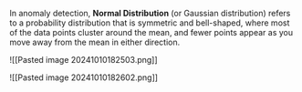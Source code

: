 In anomaly detection, **Normal Distribution** (or Gaussian distribution) refers to a probability distribution that is symmetric and bell-shaped, where most of the data points cluster around the mean, and fewer points appear as you move away from the mean in either direction.

![[Pasted image 20241010182503.png]]

![[Pasted image 20241010182602.png]]

